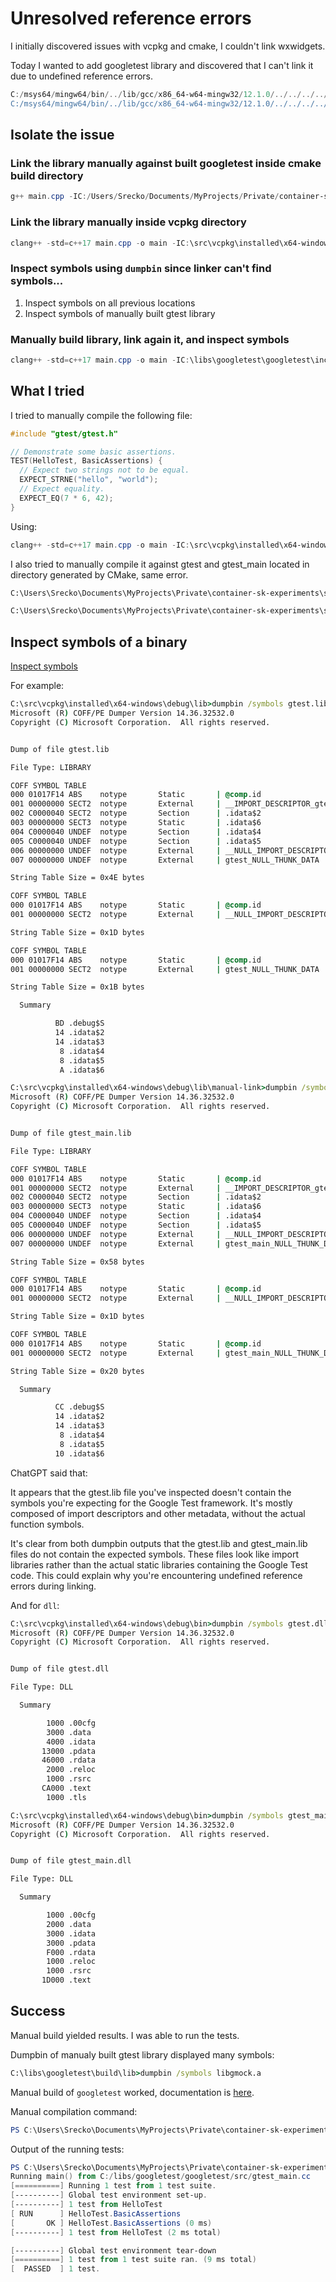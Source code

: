 # Unresolved reference errors

I initially discovered issues with vcpkg and cmake, I couldn't link wxwidgets.

Today I wanted to add googletest library and discovered that I can't link it due to undefined reference errors.

```powershell
C:/msys64/mingw64/bin/../lib/gcc/x86_64-w64-mingw32/12.1.0/../../../../x86_64-w64-mingw32/bin/ld.exe: CMakeFiles/main.dir/test/main.cpp.obj:main.cpp:(.text+0x3e): undefined reference to `testing::internal::CmpHelperSTRNE(char const*, char const*, char const*, char const*)'
C:/msys64/mingw64/bin/../lib/gcc/x86_64-w64-mingw32/12.1.0/../../../../x86_64-w64-mingw32/bin/ld.exe: CMakeFiles/main.dir/test/main.cpp.obj:main.cpp:(.text$_ZN30HelloTest_BasicAssertions_TestC1Ev[_ZN30HelloTest_BasicAssertions_TestC1Ev]+0x14): undefined reference to `testing::Test::Test()'
```

## Isolate the issue

### Link the library manually against built googletest inside cmake build directory

```powershell
g++ main.cpp -IC:/Users/Srecko/Documents/MyProjects/Private/container-sk-experiments/sk-experiments/cpp/experiments/algorithms/build/vcpkg_installed/x64-windows/include -LC:/Users/Srecko/Documents/MyProjects/Private/container-sk-experiments/sk-experiments/cpp/experiments/algorithms/build/vcpkg_installed/x64-windows/debug/lib/manual-link -LC:/Users/Srecko/Documents/MyProjects/Private/container-sk-experiments/sk-experiments/cpp/experiments/algorithms/build/vcpkg_installed/x64-windows/debug/lib -lgtest -lgtest_main -lgmock -lgmock_main -o main.exe
```

### Link the library manually inside vcpkg directory

```powershell
clang++ -std=c++17 main.cpp -o main -IC:\src\vcpkg\installed\x64-windows\include -LC:/Users/Srecko/Documents/MyProjects/Private/container-sk-experiments/sk-experiments/cpp/experiments/algorithms/build/vcpkg_installed/x64-windows/debug/lib/manual-link -LC:\src\vcpkg\installed\x64-windows\debug\lib -lgmock -lgmock_main -lgtest -lgtest_main
```

### Inspect symbols using `dumpbin` since linker can't find symbols...

1. Inspect symbols on all previous locations
2. Inspect symbols of manually built gtest library

### Manually build library, link again it, and inspect symbols

```powershell
clang++ -std=c++17 main.cpp -o main -IC:\libs\googletest\googletest\include -LC:\libs\googletest\build\lib -lgtest -lgtest_main
```

## What I tried

I tried to manually compile the following file:

```cpp
#include "gtest/gtest.h"

// Demonstrate some basic assertions.
TEST(HelloTest, BasicAssertions) {
  // Expect two strings not to be equal.
  EXPECT_STRNE("hello", "world");
  // Expect equality.
  EXPECT_EQ(7 * 6, 42);
}
```

Using:

```powershell
clang++ -std=c++17 main.cpp -o main -IC:\src\vcpkg\installed\x64-windows\include -LC:\src\vcpkg\installed\x64-windows\debug\lib\manual-link -LC:\src\vcpkg\installed\x64-windows\debug\lib -lgtest -lgtest_main -v
```

I also tried to manually compile it against gtest and gtest_main located in directory generated by CMake, same error.

```txt
C:\Users\Srecko\Documents\MyProjects\Private\container-sk-experiments\sk-experiments\cpp\experiments\algorithms\build\vcpkg_installed\x64-windows\debug\lib\manual-link

C:\Users\Srecko\Documents\MyProjects\Private\container-sk-experiments\sk-experiments\cpp\experiments\algorithms\build\vcpkg_installed\x64-windows\debug\lib
```

## Inspect symbols of a binary

[Inspect symbols](https://learn.microsoft.com/en-us/cpp/build/building-on-the-command-line?view=msvc-170#developer_command_prompt)

For example:

```cmd
C:\src\vcpkg\installed\x64-windows\debug\lib>dumpbin /symbols gtest.lib
Microsoft (R) COFF/PE Dumper Version 14.36.32532.0
Copyright (C) Microsoft Corporation.  All rights reserved.


Dump of file gtest.lib

File Type: LIBRARY

COFF SYMBOL TABLE
000 01017F14 ABS    notype       Static       | @comp.id
001 00000000 SECT2  notype       External     | __IMPORT_DESCRIPTOR_gtest
002 C0000040 SECT2  notype       Section      | .idata$2
003 00000000 SECT3  notype       Static       | .idata$6
004 C0000040 UNDEF  notype       Section      | .idata$4
005 C0000040 UNDEF  notype       Section      | .idata$5
006 00000000 UNDEF  notype       External     | __NULL_IMPORT_DESCRIPTOR
007 00000000 UNDEF  notype       External     | gtest_NULL_THUNK_DATA

String Table Size = 0x4E bytes

COFF SYMBOL TABLE
000 01017F14 ABS    notype       Static       | @comp.id
001 00000000 SECT2  notype       External     | __NULL_IMPORT_DESCRIPTOR

String Table Size = 0x1D bytes

COFF SYMBOL TABLE
000 01017F14 ABS    notype       Static       | @comp.id
001 00000000 SECT2  notype       External     | gtest_NULL_THUNK_DATA

String Table Size = 0x1B bytes

  Summary

          BD .debug$S
          14 .idata$2
          14 .idata$3
           8 .idata$4
           8 .idata$5
           A .idata$6
```

```cmd
C:\src\vcpkg\installed\x64-windows\debug\lib\manual-link>dumpbin /symbols gtest_main.lib
Microsoft (R) COFF/PE Dumper Version 14.36.32532.0
Copyright (C) Microsoft Corporation.  All rights reserved.


Dump of file gtest_main.lib

File Type: LIBRARY

COFF SYMBOL TABLE
000 01017F14 ABS    notype       Static       | @comp.id
001 00000000 SECT2  notype       External     | __IMPORT_DESCRIPTOR_gtest_main
002 C0000040 SECT2  notype       Section      | .idata$2
003 00000000 SECT3  notype       Static       | .idata$6
004 C0000040 UNDEF  notype       Section      | .idata$4
005 C0000040 UNDEF  notype       Section      | .idata$5
006 00000000 UNDEF  notype       External     | __NULL_IMPORT_DESCRIPTOR
007 00000000 UNDEF  notype       External     | gtest_main_NULL_THUNK_DATA

String Table Size = 0x58 bytes

COFF SYMBOL TABLE
000 01017F14 ABS    notype       Static       | @comp.id
001 00000000 SECT2  notype       External     | __NULL_IMPORT_DESCRIPTOR

String Table Size = 0x1D bytes

COFF SYMBOL TABLE
000 01017F14 ABS    notype       Static       | @comp.id
001 00000000 SECT2  notype       External     | gtest_main_NULL_THUNK_DATA

String Table Size = 0x20 bytes

  Summary

          CC .debug$S
          14 .idata$2
          14 .idata$3
           8 .idata$4
           8 .idata$5
          10 .idata$6
```

ChatGPT said that:

It appears that the gtest.lib file you've inspected doesn't contain the symbols you're expecting for the Google Test framework. It's mostly composed of import descriptors and other metadata, without the actual function symbols.

It's clear from both dumpbin outputs that the gtest.lib and gtest_main.lib files do not contain the expected symbols. These files look like import libraries rather than the actual static libraries containing the Google Test code. This could explain why you're encountering undefined reference errors during linking.

And for `dll`:

```cmd
C:\src\vcpkg\installed\x64-windows\debug\bin>dumpbin /symbols gtest.dll
Microsoft (R) COFF/PE Dumper Version 14.36.32532.0
Copyright (C) Microsoft Corporation.  All rights reserved.


Dump of file gtest.dll

File Type: DLL

  Summary

        1000 .00cfg
        3000 .data
        4000 .idata
       13000 .pdata
       46000 .rdata
        2000 .reloc
        1000 .rsrc
       CA000 .text
        1000 .tls

C:\src\vcpkg\installed\x64-windows\debug\bin>dumpbin /symbols gtest_main.dll
Microsoft (R) COFF/PE Dumper Version 14.36.32532.0
Copyright (C) Microsoft Corporation.  All rights reserved.


Dump of file gtest_main.dll

File Type: DLL

  Summary

        1000 .00cfg
        2000 .data
        3000 .idata
        3000 .pdata
        F000 .rdata
        1000 .reloc
        1000 .rsrc
       1D000 .text
```

## Success

Manual build yielded results. I was able to run the tests.

Dumpbin of manualy built gtest library displayed many symbols:

```cmd
C:\libs\googletest\build\lib>dumpbin /symbols libgmock.a
```

Manual build of `googletest` worked, documentation is [here](https://github.com/google/googletest/blob/main/googletest/README.md#build-with-cmake).

Manual compilation command:

```powershell
PS C:\Users\Srecko\Documents\MyProjects\Private\container-sk-experiments\sk-experiments\cpp\experiments\algorithms\test> clang++ -std=c++17 main.cpp -o main -IC:\libs\googletest\googletest\include -LC:\libs\googletest\build\lib -lgtest -lgtest_main -v
```

Output of the running tests:

```powershell
PS C:\Users\Srecko\Documents\MyProjects\Private\container-sk-experiments\sk-experiments\cpp\experiments\algorithms\test> ./main
Running main() from C:/libs/googletest/googletest/src/gtest_main.cc
[==========] Running 1 test from 1 test suite.
[----------] Global test environment set-up.
[----------] 1 test from HelloTest
[ RUN      ] HelloTest.BasicAssertions
[       OK ] HelloTest.BasicAssertions (0 ms)
[----------] 1 test from HelloTest (2 ms total)

[----------] Global test environment tear-down
[==========] 1 test from 1 test suite ran. (9 ms total)
[  PASSED  ] 1 test.
```
